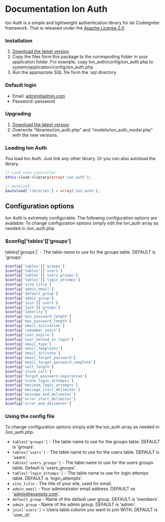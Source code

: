Documentation Ion Auth
=========================

Ion Auth is a simple and lightweight authentication library for de CodeIgniter framework.
That is released under the [Apache License 2.0](http://www.apache.org/licenses/LICENSE-2.0)

### Installation

1. [Download the latset version](https://www.github.com/benedmunds/CodeIgniter-Ion-Auth/zippball/2)
2. Copy the files form this package to the correspoding folder in your application folder. Fro example, copy Ion_auth/config/ion_auth.php to system/application/config/ion_auth.php
3. Run the appropriate SQL file form the :sql directory.

### Default login

- Email: admin@admin.com
- Password: password

### Upgrading

1. [Download the latest version](https://github.com/benedmunds/Codeigniter-Ion-Auth/zipball/2)
2. Overwrite "libraries/ion_auth.php" and "models/ion_auth_model.php" with the new versions.

### Loading Ion Auth

You load Ion Auth. Just link any other library. Or you can also autoload the library.

```php
// Load into controller
$this->load->library(array('ion_auth');

// Autoload
$autoload['libraries'] = array('ion_auth');
```

## Configuration options

Ion Auth is extremely configurable. The following configuration options are available:
To change configuration options simply edit the ion_auth array as needed in /ion_auth.php.

### $config['tables']['groups']
tables['groups']` - The table name to use for the groups table. DEFAULT is 'groups'.

```php
$config['tables']['groups']
$config['tables']['users']
$config['tables']['users_groups']
$config['tables']['login_attemps']
$config['site_title']
$config['admin_email']
$config['default_group']
$config['admin_group']
$config['join']['users']
$config['join']['groups']
$config['identity']
$config['min_password_length']
$config['max_password_length']
$config['email_activation']
$config['remember_users']
$config['user_expire']
$config['user_extend_on_login']
$config['email_type']
$config['email_templates']
$config['email_activate']
$config['email_forgot_password']
$config['email_forgot_password_complete'] 
$config['salt_length']
$config['store_salt']
$config['forgot_password_expiration']
$config['track_login_attempts']
$config['maximum_login_attempts']
$config['message_start_delimiter']
$config['message_end_delimeter']
$config['error_start_delimiter']
$config['error_end_delimeter']
```

### Using the config file

To change configuration options simply edit the ion_auth array as needed in /ion_auth.php.

- `tables['groups']` - The table name to use for the groups table. DEFAULT is 'groups'.
- `tables['users']` - The table name to use for the users table. DEFAULT is 'users'.
- `tables['users_groups']` - The table name to use for the users groups table. Default is 'users_groups'.
- `tables['login_attemps']` - The table name to use for login attemps table. DEFAULT is 'login_attempts'.
- `site_title` - The title of your site, used for email.
- `admin_email` - Your administrator email address. DEFAULT os 'admin@example.com'.
- `default_group` - Name of the default user group. DEFAULT is 'members'.
- `admin_group` - Name of the admin group. DEFAULT is 'admin'.
- `join['users']` = Users table colunm you want to join WITH. DEFAULT is 'user_id'.
